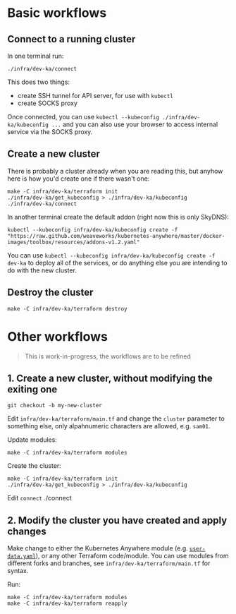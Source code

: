 # Basic workflows

## Connect to a running cluster

In one terminal run:
```
./infra/dev-ka/connect
```

This does two things:

- create SSH tunnel for API server, for use with `kubectl`
- create SOCKS proxy

Once connected, you can use `kubectl --kubeconfig ./infra/dev-ka/kubeconfig ...` and you can also use your browser to access internal service via the SOCKS proxy.

## Create a new cluster

There is probably a cluster already when you are reading this, but anyhow here is how you'd create one if there wasn't one:
```
make -C infra/dev-ka/terraform init
./infra/dev-ka/get_kubeconfig > ./infra/dev-ka/kubeconfig
./infra/dev-ka/connect
```

In another terminal create the default addon (right now this is only SkyDNS):
```
kubectl --kubeconfig infra/dev-ka/kubeconfig create -f "https://raw.github.com/weaveworks/kubernetes-anywhere/master/docker-images/toolbox/resources/addons-v1.2.yaml"
```

You can use `kubectl --kubeconfig infra/dev-ka/kubeconfig create -f dev-ka` to deploy all of the services, or do anything else you are intending to do with the new cluster.

## Destroy the cluster

```
make -C infra/dev-ka/terraform destroy
```

# Other workflows

> This is work-in-progress, the workflows are to be refined

## 1. Create a new cluster, without modifying the exiting one

```
git checkout -b my-new-cluster
```

Edit `infra/dev-ka/terraform/main.tf` and change the `cluster` parameter to something else, only alpahnumeric characters are allowed, e.g. `sam01`.

Update modules:
```
make -C infra/dev-ka/terraform modules
```

Create the cluster:
```
make -C infra/dev-ka/terraform init
./infra/dev-ka/get_kubeconfig > ./infra/dev-ka/kubeconfig
```

Edit `connect`
./connect

## 2. Modify the cluster you have created and apply changes

Make change to either the Kubernetes Anywhere module (e.g.  [`user-data.yaml`](https://github.com/weaveworks/kubernetes-anywhere/blob/master/examples/aws-ec2-terraform/secure-v1.2-user-data.yaml)),
or any other Terraform code/module. You can use modules from different forks and branches, see `infra/dev-ka/terraform/main.tf` for syntax.

Run:

```
make -C infra/dev-ka/terraform modules
make -C infra/dev-ka/terraform reapply
```
